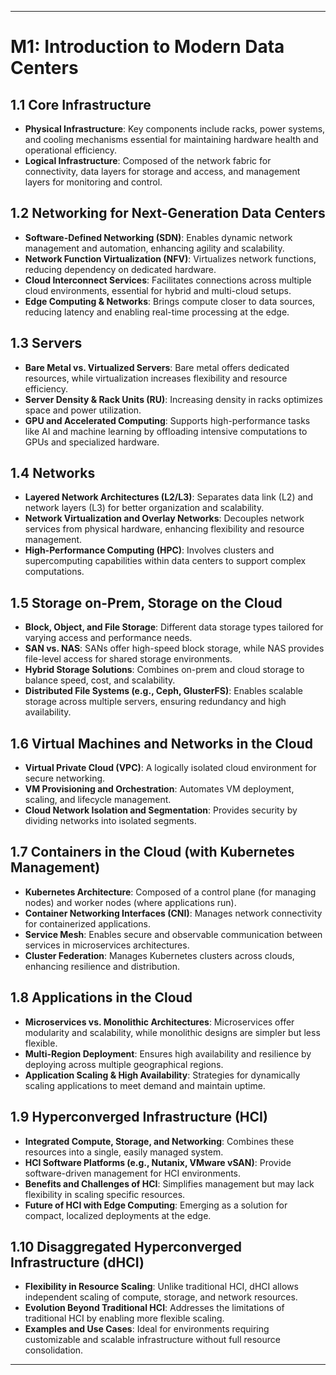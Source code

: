 

---

# M1: Introduction to Modern Data Centers

## 1.1 Core Infrastructure

- **Physical Infrastructure**: Key components include racks, power systems, and cooling mechanisms essential for maintaining hardware health and operational efficiency.
- **Logical Infrastructure**: Composed of the network fabric for connectivity, data layers for storage and access, and management layers for monitoring and control.

## 1.2 Networking for Next-Generation Data Centers

- **Software-Defined Networking (SDN)**: Enables dynamic network management and automation, enhancing agility and scalability.
- **Network Function Virtualization (NFV)**: Virtualizes network functions, reducing dependency on dedicated hardware.
- **Cloud Interconnect Services**: Facilitates connections across multiple cloud environments, essential for hybrid and multi-cloud setups.
- **Edge Computing & Networks**: Brings compute closer to data sources, reducing latency and enabling real-time processing at the edge.

## 1.3 Servers

- **Bare Metal vs. Virtualized Servers**: Bare metal offers dedicated resources, while virtualization increases flexibility and resource efficiency.
- **Server Density & Rack Units (RU)**: Increasing density in racks optimizes space and power utilization.
- **GPU and Accelerated Computing**: Supports high-performance tasks like AI and machine learning by offloading intensive computations to GPUs and specialized hardware.

## 1.4 Networks

- **Layered Network Architectures (L2/L3)**: Separates data link (L2) and network layers (L3) for better organization and scalability.
- **Network Virtualization and Overlay Networks**: Decouples network services from physical hardware, enhancing flexibility and resource management.
- **High-Performance Computing (HPC)**: Involves clusters and supercomputing capabilities within data centers to support complex computations.

## 1.5 Storage on-Prem, Storage on the Cloud

- **Block, Object, and File Storage**: Different data storage types tailored for varying access and performance needs.
- **SAN vs. NAS**: SANs offer high-speed block storage, while NAS provides file-level access for shared storage environments.
- **Hybrid Storage Solutions**: Combines on-prem and cloud storage to balance speed, cost, and scalability.
- **Distributed File Systems (e.g., Ceph, GlusterFS)**: Enables scalable storage across multiple servers, ensuring redundancy and high availability.

## 1.6 Virtual Machines and Networks in the Cloud

- **Virtual Private Cloud (VPC)**: A logically isolated cloud environment for secure networking.
- **VM Provisioning and Orchestration**: Automates VM deployment, scaling, and lifecycle management.
- **Cloud Network Isolation and Segmentation**: Provides security by dividing networks into isolated segments.

## 1.7 Containers in the Cloud (with Kubernetes Management)

- **Kubernetes Architecture**: Composed of a control plane (for managing nodes) and worker nodes (where applications run).
- **Container Networking Interfaces (CNI)**: Manages network connectivity for containerized applications.
- **Service Mesh**: Enables secure and observable communication between services in microservices architectures.
- **Cluster Federation**: Manages Kubernetes clusters across clouds, enhancing resilience and distribution.

## 1.8 Applications in the Cloud

- **Microservices vs. Monolithic Architectures**: Microservices offer modularity and scalability, while monolithic designs are simpler but less flexible.
- **Multi-Region Deployment**: Ensures high availability and resilience by deploying across multiple geographical regions.
- **Application Scaling & High Availability**: Strategies for dynamically scaling applications to meet demand and maintain uptime.

## 1.9 Hyperconverged Infrastructure (HCI)

- **Integrated Compute, Storage, and Networking**: Combines these resources into a single, easily managed system.
- **HCI Software Platforms (e.g., Nutanix, VMware vSAN)**: Provide software-driven management for HCI environments.
- **Benefits and Challenges of HCI**: Simplifies management but may lack flexibility in scaling specific resources.
- **Future of HCI with Edge Computing**: Emerging as a solution for compact, localized deployments at the edge.

## 1.10 Disaggregated Hyperconverged Infrastructure (dHCI)

- **Flexibility in Resource Scaling**: Unlike traditional HCI, dHCI allows independent scaling of compute, storage, and network resources.
- **Evolution Beyond Traditional HCI**: Addresses the limitations of traditional HCI by enabling more flexible scaling.
- **Examples and Use Cases**: Ideal for environments requiring customizable and scalable infrastructure without full resource consolidation.

---
